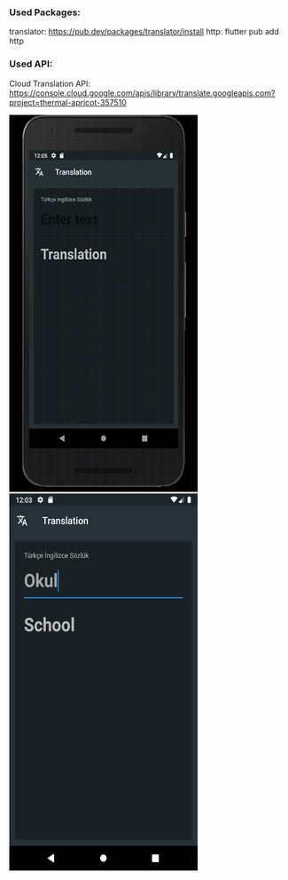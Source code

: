 ### Used Packages:

translator: https://pub.dev/packages/translator/install
http: flutter pub add http

### Used API:

Cloud Translation API: https://console.cloud.google.com/apis/library/translate.googleapis.com?project=thermal-apricot-357510


<img src='ss/1.gif' width="340" height="680"/><img src='ss/1.png' width="340" height="680"/>
